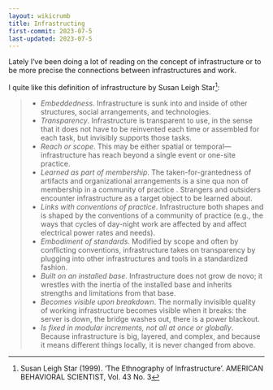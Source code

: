 ```yaml
---
layout: wikicrumb
title: Infrastructing
first-commit: 2023-07-5
last-updated: 2023-07-5
---
```


Lately I‘ve been doing a lot of reading on the concept of infrastructure or to be more precise the connections between infrastructures and work.

I quite like this definition of infrastructure by Susan Leigh Star[^1]:

> - *Embeddedness*. Infrastructure is sunk into and inside of other structures, social arrangements, and technologies.
> - *Transparency*. Infrastructure is transparent to use, in the sense that it does not have to be reinvented each time or assembled for each task, but invisibly supports those tasks.
> - *Reach or scope*. This may be either spatial or temporal—infrastructure has reach beyond a single event or one-site practice.
> - *Learned as part of membership*. The taken-for-grantedness of artifacts and organizational arrangements is a sine qua non of membership in a community of practice . Strangers and outsiders encounter infrastructure as a target object to be learned about.
> - *Links with conventions of practice*. Infrastructure both shapes and is shaped by the conventions of a community of practice (e.g., the ways that cycles of day-night work are affected by and affect electrical power rates and needs).
> - *Embodiment of standards*. Modified by scope and often by conflicting conventions, infrastructure takes on transparency by plugging into other infrastructures and tools in a standardized fashion.
> - *Built on an installed base*. Infrastructure does not grow de novo; it wrestles with the inertia of the installed base and inherits strengths and limitations from that base.
> - *Becomes visible upon breakdown*. The normally invisible quality of working infrastructure becomes visible when it breaks: the server is down, the bridge washes out, there is a power blackout.
> - *Is fixed in modular increments, not all at once or globally*. Because infrastructure is big, layered, and complex, and because it means different things locally, it is never changed from above.


[^1]: Susan Leigh Star (1999). ‘The Ethnography of Infrastructure’. AMERICAN BEHAVIORAL SCIENTIST, Vol. 43 No. 3
